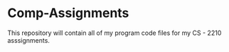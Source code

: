 # Comp-Assignments
This repository will contain all of my program code files for my CS - 2210 asssignments.
